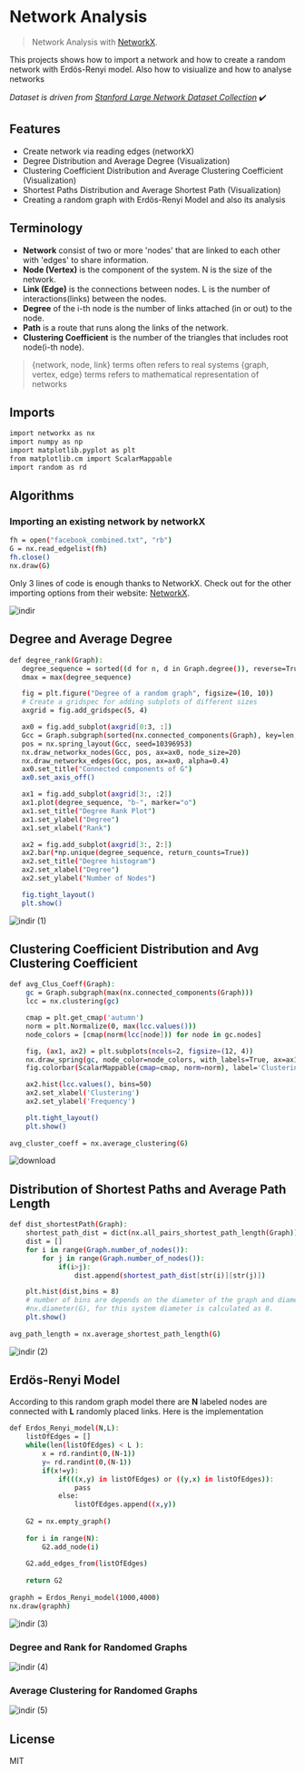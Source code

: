 # Network Analysis
> Network Analysis with [NetworkX](https://networkx.org/documentation/stable/index.html).


This projects shows how to import a network and how to create a random network with Erdös-Renyi model. Also how to visiualize and how to analyse networks

*Dataset is driven from [Stanford Large Network Dataset Collection](http://snap.stanford.edu/data/index.html)* ✔️

## Features

- Create network via reading edges (networkX)
- Degree Distribution and Average Degree (Visualization)
- Clustering Coefficient Distribution and Average Clustering Coefficient (Visualization)
- Shortest Paths Distribution and Average Shortest Path (Visualization)
- Creating a random graph with Erdös-Renyi Model and also its analysis

## Terminology
- **Network** consist of two or more 'nodes' that are linked to each other with 'edges' to share information. 
- **Node (Vertex)** is the component of the system. N is the size of the network. 
- **Link (Edge)** is the connections between nodes. L is the number of interactions(links) between the nodes. 
- **Degree** of the i-th node is the number of links attached (in or out) to the node. 
- **Path** is a route that runs along the links of the network. 
- **Clustering Coefficient** is the number of the triangles that includes root node(i-th node).

> {network, node, link} terms often refers to real systems
> {graph, vertex, edge} terms refers to mathematical representation of networks

## Imports
```sh
import networkx as nx
import numpy as np
import matplotlib.pyplot as plt
from matplotlib.cm import ScalarMappable
import random as rd
```
## Algorithms

### Importing an existing network by networkX

```sh
fh = open("facebook_combined.txt", "rb")
G = nx.read_edgelist(fh)
fh.close()
nx.draw(G)
```
 Only 3 lines of code is enough thanks to NetworkX. Check out for the other importing options from their website: [NetworkX](https://networkx.org/documentation/stable/reference/readwrite/generated/networkx.readwrite.edgelist.read_edgelist.html).
 
 ![indir](https://user-images.githubusercontent.com/44343742/205502891-2e08ed36-a610-4d0c-ac1f-97f26ce8930e.png)

 
 ## Degree and Average Degree
 ```sh
 def degree_rank(Graph):
    degree_sequence = sorted((d for n, d in Graph.degree()), reverse=True)
    dmax = max(degree_sequence)

    fig = plt.figure("Degree of a random graph", figsize=(10, 10))
    # Create a gridspec for adding subplots of different sizes
    axgrid = fig.add_gridspec(5, 4)

    ax0 = fig.add_subplot(axgrid[0:3, :])
    Gcc = Graph.subgraph(sorted(nx.connected_components(Graph), key=len, reverse=True)[0])
    pos = nx.spring_layout(Gcc, seed=10396953)
    nx.draw_networkx_nodes(Gcc, pos, ax=ax0, node_size=20)
    nx.draw_networkx_edges(Gcc, pos, ax=ax0, alpha=0.4)
    ax0.set_title("Connected components of G")
    ax0.set_axis_off()

    ax1 = fig.add_subplot(axgrid[3:, :2])
    ax1.plot(degree_sequence, "b-", marker="o")
    ax1.set_title("Degree Rank Plot")
    ax1.set_ylabel("Degree")
    ax1.set_xlabel("Rank")

    ax2 = fig.add_subplot(axgrid[3:, 2:])
    ax2.bar(*np.unique(degree_sequence, return_counts=True))
    ax2.set_title("Degree histogram")
    ax2.set_xlabel("Degree")
    ax2.set_ylabel("Number of Nodes")

    fig.tight_layout()
    plt.show()
```
![indir (1)](https://user-images.githubusercontent.com/44343742/205502915-25026a5f-ea7f-4266-962b-5e7c7ae3d6bf.png)


## Clustering Coefficient Distribution and Avg Clustering Coefficient
```sh
def avg_Clus_Coeff(Graph):
    gc = Graph.subgraph(max(nx.connected_components(Graph)))
    lcc = nx.clustering(gc)

    cmap = plt.get_cmap('autumn')
    norm = plt.Normalize(0, max(lcc.values()))
    node_colors = [cmap(norm(lcc[node])) for node in gc.nodes]

    fig, (ax1, ax2) = plt.subplots(ncols=2, figsize=(12, 4))
    nx.draw_spring(gc, node_color=node_colors, with_labels=True, ax=ax1)
    fig.colorbar(ScalarMappable(cmap=cmap, norm=norm), label='Clustering', shrink=0.95, ax=ax1)

    ax2.hist(lcc.values(), bins=50)
    ax2.set_xlabel('Clustering')
    ax2.set_ylabel('Frequency')

    plt.tight_layout()
    plt.show()
    
avg_cluster_coeff = nx.average_clustering(G)
```

![download](https://user-images.githubusercontent.com/44343742/205502924-8445b20f-7754-4eda-ad78-20fdbe6bb7c9.png)


## Distribution of Shortest Paths and Average Path Length
```sh
def dist_shortestPath(Graph):
    shortest_path_dist = dict(nx.all_pairs_shortest_path_length(Graph))
    dist = []
    for i in range(Graph.number_of_nodes()):
        for j in range(Graph.number_of_nodes()):
            if(i>j):
                dist.append(shortest_path_dist[str(i)][str(j)])

    plt.hist(dist,bins = 8)
    # number of bins are depends on the diameter of the graph and diameter can be found easiliy with
    #nx.diameter(G), for this system diameter is calculated as 8.
    plt.show()
    
avg_path_length = nx.average_shortest_path_length(G)
```
![indir (2)](https://user-images.githubusercontent.com/44343742/205502946-1fd5c7e4-2780-467f-8bfc-2ee1a3015878.png)


## Erdös-Renyi Model

According to this random graph model there are **N** labeled nodes are connected with **L** randomly placed links. Here is the implementation

```sh
def Erdos_Renyi_model(N,L):
    listOfEdges = []
    while(len(listOfEdges) < L ):
        x = rd.randint(0,(N-1))
        y= rd.randint(0,(N-1))
        if(x!=y):
            if(((x,y) in listOfEdges) or ((y,x) in listOfEdges)):
                pass
            else:
                listOfEdges.append((x,y))
    
    G2 = nx.empty_graph()
    
    for i in range(N):
        G2.add_node(i)
    
    G2.add_edges_from(listOfEdges)
        
    return G2
    
graphh = Erdos_Renyi_model(1000,4000)
nx.draw(graphh)
```
![indir (3)](https://user-images.githubusercontent.com/44343742/205502960-ff9e29ea-64cf-46a9-92ee-79c5fb191f83.png)


### Degree and Rank for Randomed Graphs
![indir (4)](https://user-images.githubusercontent.com/44343742/205502969-4348c61f-92d3-4ffd-8cae-e50ac7dba40e.png)

### Average Clustering for Randomed Graphs
![indir (5)](https://user-images.githubusercontent.com/44343742/205502976-4da77761-0b30-43b8-8ac9-ec17683dd068.png)


## License

MIT

